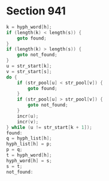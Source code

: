 # Section 941

```c << If the string |hyph_word[h]| is less than or equal to |s|, interchange |(hyph_word[h],hyph_list[h])| with |(s,p)| >>=
k = hyph_word[h];
if (length(k) < length(s)) {
    goto found;
}
if (length(k) > length(s)) {
    goto not_found;
}
u = str_start[k];
v = str_start[s];
do {
    if (str_pool[u] < str_pool[v]) {
        goto found;
    }
    if (str_pool[u] > str_pool[v]) {
        goto not_found;
    }
    incr(u);
    incr(v);
} while (u != str_start[k + 1]);
found:
q = hyph_list[h];
hyph_list[h] = p;
p = q;
t = hyph_word[h];
hyph_word[h] = s;
s = t;
not_found:
```
